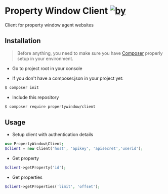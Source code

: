 Property Window Client [![by](https://img.shields.io/badge/by-%40datacomputerservices-ff69b4.svg?style=flat-square)](https://bitbucket.org/datacomputerservices)
========================

Client for property window agent websites

## Installation

> Before anything, you need to make sure you have [Composer](https://getcomposer.org) properly setup in your environment.

* Go to project root in your console

* If you don't have a composer.json in your project yet:
```bash
$ composer init
```

* Include this repository
```bash
$ composer require propertywindow/client
```

## Usage

* Setup client with authentication details

```php
use PropertyWindow\Client;
$client = new Client('host', 'apikey', 'apisecret','userid');
```

* Get property
```php
$client->getProperty('id');
```

* Get properties
```php
$client->getProperties('limit', 'offset');
```

